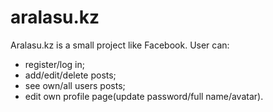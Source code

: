 # aralasu.kz
Aralasu.kz is a small project like Facebook.
User can:
- register/log in;
- add/edit/delete posts;
- see own/all users posts;
- edit own profile page(update password/full name/avatar).
